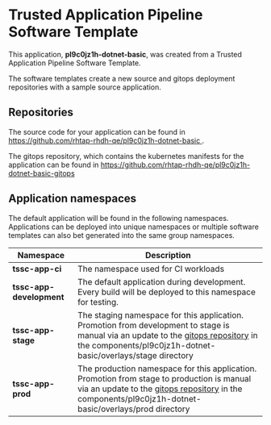 # Trusted Application Pipeline Software Template

This application, **pl9c0jz1h-dotnet-basic**, was created from a Trusted Application Pipeline Software Template.

The software templates create a new source and gitops deployment repositories with a sample source application. 

## Repositories

The source code for your application can be found in [https://github.com/rhtap-rhdh-qe/pl9c0jz1h-dotnet-basic ](https://github.com/rhtap-rhdh-qe/pl9c0jz1h-dotnet-basic ).
 
The gitops repository, which contains the kubernetes manifests for the application can be found in 
[https://github.com/rhtap-rhdh-qe/pl9c0jz1h-dotnet-basic-gitops ](https://github.com/rhtap-rhdh-qe/pl9c0jz1h-dotnet-basic-gitops ) 

## Application namespaces 

The default application will be found in the following namespaces. Applications can be deployed into unique namespaces or multiple software templates can also bet generated into the same group namespaces.  

|  Namespace   |  Description   |  
| -------- | -------- |
| **tssc-app-ci** | The namespace used for CI workloads |
| **tssc-app-development** | The default application during development. Every build will be deployed to this namespace for testing. |
| **tssc-app-stage** | The staging namespace for this application. Promotion from development to stage is manual via an update to the [gitops repository](https://github.com/rhtap-rhdh-qe/pl9c0jz1h-dotnet-basic-gitops ) in the components/pl9c0jz1h-dotnet-basic/overlays/stage directory |
| **tssc-app-prod** | The production namespace for this application. Promotion from stage to production is manual via an update to the [gitops repository](https://github.com/rhtap-rhdh-qe/pl9c0jz1h-dotnet-basic-gitops ) in the components/pl9c0jz1h-dotnet-basic/overlays/prod directory |